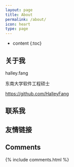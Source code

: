 ```yaml
---
layout: page
title: About
permalink: /about/
icon: heart
type: page
---
```


* content
{:toc}

## 关于我

halley.fang

东南大学软件工程硕士

https://github.com/HalleyFang

## 联系我


## 友情链接


## Comments

{% include comments.html %}
